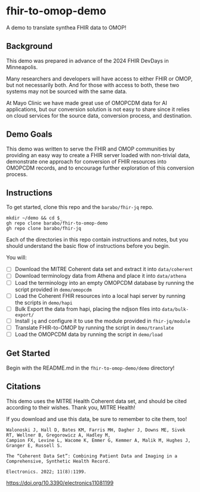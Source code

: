# fhir-to-omop-demo
A demo to translate synthea FHIR data to OMOP!

## Background
This demo was prepared in advance of the 2024 FHIR DevDays in Minneapolis.

Many researchers and developers will have access to either FHIR or OMOP, but
not necessarily both.  And for those with access to both, these two systems
may not be sourced with the same data.

At Mayo Clinic we have made great use of OMOPCDM data for AI applications,
but our conversion solution is not easy to share since it relies on cloud
services for the source data, conversion process, and destination.

## Demo Goals
This demo was written to serve the FHIR and OMOP communities by providing an
easy way to create a FHIR server loaded with non-trivial data, demonstrate
one approach for conversion of FHIR resources into OMOPCDM records, and to
encourage further exploration of this conversion process.

## Instructions
To get started, clone this repo and the `barabo/fhir-jq` repo.
```
mkdir ~/demo && cd $_
gh repo clone barabo/fhir-to-omop-demo
gh repo clone barabo/fhir-jq
```

Each of the directories in this repo contain instructions and notes, but you
should understand the basic flow of instructions before you begin.

You will:
- [ ] Download the MITRE Coherent data set and extract it into `data/coherent`
- [ ] Download terminology data from Athena and place it into `data/athena`
- [ ] Load the terminology into an empty OMOPCDM database by running the script provided in `demo/omopcdm`
- [ ] Load the Coherent FHIR resources into a local hapi server by running the scripts in `demo/hapi`
- [ ] Bulk Export the data from hapi, placing the ndjson files into `data/bulk-export/`
- [ ] Install `jq` and configure it to use the module provided in `fhir-jq/module`
- [ ] Translate FHIR-to-OMOP by running the script in `demo/translate`
- [ ] Load the OMOPCDM data by running the script in `demo/load`

## Get Started

Begin with the README.md in the `fhir-to-omop-demo/demo` directory!

## Citations

This demo uses the MITRE Health Coherent data set, and should be cited according to their wishes.  Thank you, MITRE Health!

If you download and use this data, be sure to remember to cite them, too!

```
Walonoski J, Hall D, Bates KM, Farris MH, Dagher J, Downs ME, Sivek RT, Wellner B, Gregorowicz A, Hadley M,
Campion FX, Levine L, Wacome K, Emmer G, Kemmer A, Malik M, Hughes J, Granger E, Russell S.

The “Coherent Data Set”: Combining Patient Data and Imaging in a Comprehensive, Synthetic Health Record.

Electronics. 2022; 11(8):1199.
```
https://doi.org/10.3390/electronics11081199
